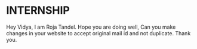 # INTERNSHIP
Hey Vidya, I am Roja Tandel. 
Hope you are doing well,
Can you make changes in your website to accept original mail id and not duplicate.
Thank you.
